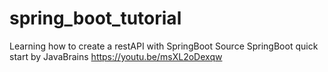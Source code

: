 # spring_boot_tutorial
Learning how to create a restAPI with SpringBoot 
Source SpringBoot quick start by JavaBrains 
https://youtu.be/msXL2oDexqw
